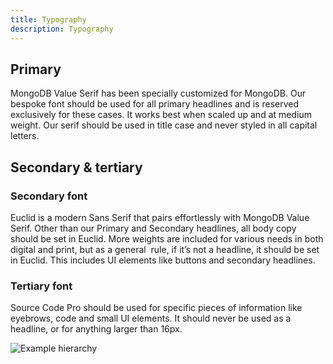 ```yaml
---
title: Typography
description: Typography
---
```


## Primary

MongoDB Value Serif has been specially customized for MongoDB. Our bespoke font should be used for all primary headlines and is reserved exclusively for these cases. It works best when scaled up and at medium weight. Our serif should be used in title case and never styled in all capital letters.&#x20;

## Secondary & tertiary

### Secondary font

Euclid is a modern Sans Serif that pairs effortlessly with MongoDB Value Serif. Other than our Primary and Secondary headlines, all body copy should be set in Euclid. More weights are included for various needs in both digital and print, but as a general  rule, if it’s not a headline, it should be set  in Euclid. This includes UI elements like buttons and secondary headlines.&#x20;

### Tertiary font

Source Code Pro should be used for specific pieces of information like eyebrows, code and small UI elements. It should never be used as a headline, or for anything larger than 16px.

![Example hierarchy](/uploads/font-usage.png "Example hierarchy")

